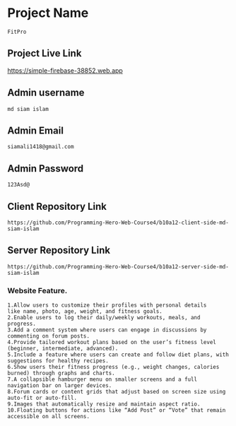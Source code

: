 # Project Name
    FitPro

## Project Live Link

 https://simple-firebase-38852.web.app

## Admin username
    md siam islam

## Admin Email 
    siamali1418@gmail.com

## Admin Password
    123Asd@
## Client Repository Link

    https://github.com/Programming-Hero-Web-Course4/b10a12-client-side-md-siam-islam

## Server Repository Link

    https://github.com/Programming-Hero-Web-Course4/b10a12-server-side-md-siam-islam

### Website Feature. 

    1.Allow users to customize their profiles with personal details 
    like name, photo, age, weight, and fitness goals.
    2.Enable users to log their daily/weekly workouts, meals, and progress.
    3.Add a comment system where users can engage in discussions by commenting on forum posts.
    4.Provide tailored workout plans based on the user’s fitness level (beginner, intermediate, advanced).
    5.Include a feature where users can create and follow diet plans, with suggestions for healthy recipes.
    6.Show users their fitness progress (e.g., weight changes, calories burned) through graphs and charts.
    7.A collapsible hamburger menu on smaller screens and a full navigation bar on larger devices.
    8.Forum cards or content grids that adjust based on screen size using auto-fit or auto-fill.
    9.Images that automatically resize and maintain aspect ratio.
    10.Floating buttons for actions like “Add Post” or “Vote” that remain accessible on all screens.


